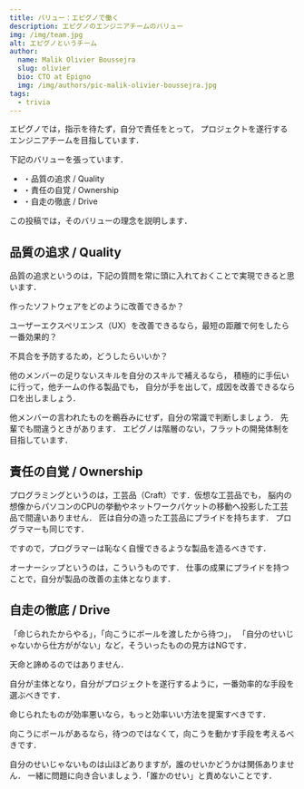 ```yaml
---
title: バリュー：エピグノで働く
description: エピグノのエンジニアチームのバリュー
img: /img/team.jpg
alt: エピグノというチーム
author:
  name: Malik Olivier Boussejra
  slug: olivier
  bio: CTO at Epigno
  img: /img/authors/pic-malik-olivier-boussejra.jpg
tags:
  - trivia
---
```


エピグノでは，指示を待たず，自分で責任をとって，
プロジェクトを遂行するエンジニアチームを目指しています．

下記のバリューを張っています．

- ・品質の追求 / Quality
- ・責任の自覚 / Ownership
- ・自走の徹底 / Drive

この投稿では，そのバリューの理念を説明します．

## 品質の追求 / Quality

品質の追求というのは，下記の質問を常に頭に入れておくことで実現できると思います．

作ったソフトウェアをどのように改善できるか？

ユーザーエクスペリエンス（UX）を改善できるなら，最短の距離で何をしたら一番効果的？

不具合を予防するため，どうしたらいいか？

他のメンバーの足りないスキルを自分のスキルで補えるなら，
積極的に手伝いに行って，他チームの作る製品でも，
自分が手を出して，成因を改善できるなら口を出しましょう．

他メンバーの言われたものを鵜呑みにせず，自分の常識で判断しましょう．
先輩でも間違うときがあります．
エピグノは階層のない，フラットの開発体制を目指しています．

## 責任の自覚 / Ownership

プログラミングというのは，工芸品（Craft）です．仮想な工芸品でも，
脳内の想像からパソコンのCPUの挙動やネットワークパケットの移動へ投影した工芸品で間違いありません．
匠は自分の造った工芸品にプライドを持ちます．
プログラマーも同じです．

ですので，プログラマーは恥なく自慢できるような製品を造るべきです．

オーナーシップというのは，こういうものです．
仕事の成果にプライドを持つことで，自分が製品の改善の主体となります．

## 自走の徹底 / Drive

「命じられたからやる」，「向こうにボールを渡したから待つ」，
「自分のせいじゃないから仕方ががない」など，そういったものの見方はNGです．

天命と諦めるのではありません．

自分が主体となり，自分がプロジェクトを遂行するように，一番効率的な手段を選ぶべきです．

命じられたものが効率悪いなら，もっと効率いい方法を提案すべきです．

向こうにボールがあるなら，待つのではなくて，向こうを動かす手段を考えるべきです．

自分のせいじゃないものは山ほどありますが，誰のせいかどうかは関係ありません．
一緒に問題に向き合いましょう．「誰かのせい」と責めないことです．
